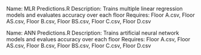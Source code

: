 Name:         MLR Predictions.R
Description:  Trains multiple linear regression models and evaluates accuracy over each floor
Requires:     Floor A.csv, Floor AS.csv, Floor B.csv, Floor BS.csv, Floor C.csv, Floor D.csv

Name:         ANN Predictions.R
Description:  Trains artificial neural network models and evalues accuracy over each floor
Requires:     Floor A.csv, Floor AS.csv, Floor B.csv, Floor BS.csv, Floor C.csv, Floor D.csv
